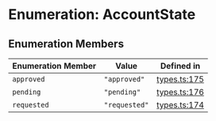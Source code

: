 # Enumeration: AccountState

## Enumeration Members

| Enumeration Member | Value | Defined in |
| ------ | ------ | ------ |
| `approved` | `"approved"` | [types.ts:175](https://github.com/monerium/js-monorepo/blob/main/packages/sdk/src/types.ts#L175) |
| `pending` | `"pending"` | [types.ts:176](https://github.com/monerium/js-monorepo/blob/main/packages/sdk/src/types.ts#L176) |
| `requested` | `"requested"` | [types.ts:174](https://github.com/monerium/js-monorepo/blob/main/packages/sdk/src/types.ts#L174) |
